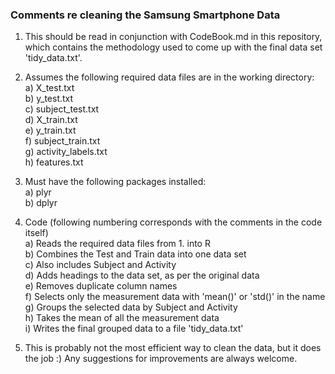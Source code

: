 ### Comments re cleaning the Samsung Smartphone Data ###

1. This should be read in conjunction with CodeBook.md in this repository, which contains the methodology used to come up with the final data set 'tidy_data.txt'.

2. Assumes the following required data files are in the working directory:  
      a) X_test.txt  
      b) y_test.txt  
      c) subject_test.txt  
      d) X_train.txt  
      e) y_train.txt  
      f) subject_train.txt  
      g) activity_labels.txt  
      h) features.txt  

3. Must have the following packages installed:  
      a) plyr  
      b) dplyr  

4. Code (following numbering corresponds with the comments in the code itself)  
      a) Reads the required data files from 1. into R  
      b) Combines the Test and Train data into one data set  
      c) Also includes Subject and Activity  
      d) Adds headings to the data set, as per the original data  
      e) Removes duplicate column names  
      f) Selects only the measurement data with 'mean()' or 'std()' in the name  
      g) Groups the selected data by Subject and Activity  
      h) Takes the mean of all the measurement data  
      i) Writes the final grouped data to a file 'tidy_data.txt'  
      
5. This is probably not the most efficient way to clean the data, but it does the job :)  Any suggestions for improvements are always welcome.